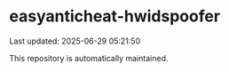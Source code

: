 # easyanticheat-hwidspoofer

Last updated: 2025-06-29 05:21:50

This repository is automatically maintained.
